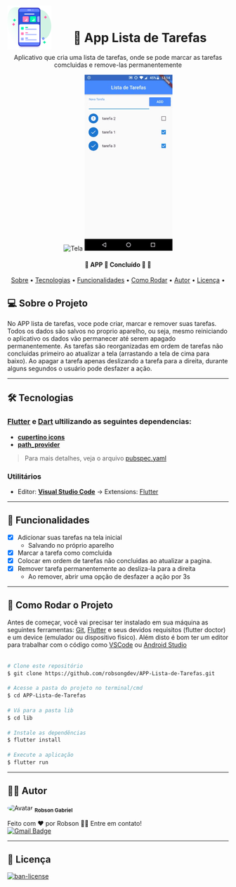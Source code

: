 <img alt="icon" title="#icon" src="./assets/user-interface.png" width="100px" align = "left"> <br>
<h1 align="center"> 📱 App Lista de Tarefas</h1>

<p align="center">Aplicativo que cria uma lista de tarefas, onde se pode marcar as tarefas comcluidas e remove-las permanentemente</p>


<p align="center">
  <img alt="Tela" title="#Tela" src="./assets/tela1.gif" width="200px">

  <img alt="Tela" title="#Tela" src="./assets/tela2.gif" width="200px">
</p>


<h4 align="center"> 
	🚧  APP 📱 Concluído 🚀 🚧
</h4>

<p align="center">
  <a href="#-sobre-o-projeto">Sobre</a> •
  <a href="#-tecnologias">Tecnologias</a> •
  <a href="#-funcionalidades">Funcionalidades</a> •
  <a href="#-como-rodar-o-projeto">Como Rodar</a> •
  <a href="#-autor">Autor</a> •
  <a href="#-licença">Licença</a> •
  
</p>


## 💻 Sobre o Projeto

  
  No APP lista de tarefas, voce pode criar, marcar e remover suas tarefas.
  Todos os dados são salvos no proprio aparelho, ou seja, mesmo reiniciando o aplicativo os dados vão permanecer até serem apagado permanentemente.
  As tarefas são reorganizadas em ordem de tarefas não concluidas primeiro ao atualizar a tela (arrastando a tela de cima para baixo).
  Ao apagar a tarefa apenas deslizando a tarefa para a direita, durante alguns segundos o usuário pode desfazer a ação.
  
---

## 🛠 Tecnologias

### [Flutter](https://flutter.dev/) e [Dart](https://dart.dev/) ultilizando as seguintes dependencias:
  
-  **[cupertino icons](https://pub.dev/packages/cupertino_icons)**
-  **[path_provider](https://pub.dev/packages/path_provider)**

> Para mais detalhes, veja o arquivo  [pubspec.yaml](./pubspec.yaml)

### **Utilitários**

-   Editor:  **[Visual Studio Code](https://code.visualstudio.com/)**  → Extensions: [Flutter](https://marketplace.visualstudio.com/items?itemName=Dart-Code.flutter)
---

## 📝 Funcionalidades

- [x] Adicionar suas tarefas na tela inicial
     - Salvando no próprio aparelho
- [x] Marcar a tarefa como comcluida
- [x] Colocar em ordem de tarefas não concluidas ao atualizar a pagina.
- [x] Remover tarefa permanentemente ao desliza-la para a direita
     - Ao remover, abrir uma opção de desfazer a ação por 3s
---

## 🎲 Como Rodar o Projeto

Antes de começar, você vai precisar ter instalado em sua máquina as seguintes ferramentas: [Git](https://git-scm.com), [Flutter](https://flutter.dev/) e seus devidos requisitos (flutter doctor) e um device (emulador ou dispositivo fisico). Além disto é bom ter um editor para trabalhar com o código como [VSCode](https://code.visualstudio.com/) ou [Android Studio](https://developer.android.com/studio)

```bash

# Clone este repositório
$ git clone https://github.com/robsongdev/APP-Lista-de-Tarefas.git

# Acesse a pasta do projeto no terminal/cmd
$ cd APP-Lista-de-Tarefas

# Vá para a pasta lib
$ cd lib

# Instale as dependências
$ flutter install

# Execute a aplicação
$ flutter run
```
---

## 👨‍💻 Autor

<img style = "border-radius: 50%;" src = "https://avatars.githubusercontent.com/u/61766294?s=460&u=63adaa91f7c8f4a54950026f5a69a44f35e97030&v=4" width = "100px;" alt = "Avatar" />
<sub> <b> Robson Gabriel</b> </sub>

Feito com ❤️ por Robson 👋🏽 Entre em contato!<br>
[![Gmail Badge](https://img.shields.io/badge/-robsong369@gmail.com-c14438?style=flat-square&logo=Gmail&logoColor=white&link=mailto:robsong369@gmail.com)](mailto:robsong369@gmail.com)


---
## 📝 Licença

<a href="./LICENSE">
  <img alt="ban-license" src="https://img.shields.io/apm/l/pack">
</a>
